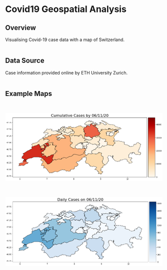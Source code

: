 # Covid19 Geospatial Analysis
 
## Overview
Visualising Covid-19 case data with a map of Switzerland. 
<br><br>



## Data Source
Case information provided online by ETH University Zurich.
<br><br>



## Example Maps
<br>

![image](cumulative_cases_example_2020-11-06.png)
<br><br><br> 

![image](daily_cases_example_2020-11-06.png)
<br><br>
